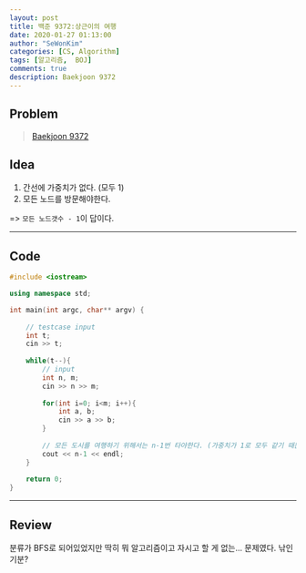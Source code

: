 ```yaml
---
layout: post
title: 백준 9372:상근이의 여행
date: 2020-01-27 01:13:00
author: "SeWonKim"
categories: [CS, Algorithm]
tags: [알고리즘,  BOJ]
comments: true
description: Baekjoon 9372
---
```


## Problem

> [Baekjoon 9372](https://www.acmicpc.net/problem/9372)


## Idea

1. 간선에 가중치가 없다. (모두 1)
2. 모든 노드를 방문해야한다.

=> `모든 노드갯수 - 1`이 답이다.

---

## Code
```cpp
#include <iostream>

using namespace std;

int main(int argc, char** argv) {
	
	// testcase input
	int t;
	cin >> t;
	
	while(t--){
		// input
		int n, m;
		cin >> n >> m;
		
		for(int i=0; i<m; i++){
			int a, b;
			cin >> a >> b;
		}
		
		// 모든 도시를 여행하기 위해서는 n-1번 타야한다. (가중치가 1로 모두 같기 때문에) 
		cout << n-1 << endl;
	}
	
	return 0;
}
```
---

## Review
분류가 BFS로 되어있었지만 딱히 뭐 알고리즘이고 자시고 할 게 없는... 문제였다. 낚인 기분?   
